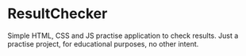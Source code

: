 # ResultChecker
Simple HTML, CSS and JS practise application to check results. 
Just a practise project, for educational purposes, no other intent.
